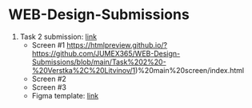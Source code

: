 # WEB-Design-Submissions
1) Task 2 submission: [link](https://github.com/JUMEX365/WEB-Design-Submissions/tree/main/Task%202%20-%20Verstka%2C%20Litvinov) 
   - Screen #1 https://htmlpreview.github.io/?https://github.com/JUMEX365/WEB-Design-Submissions/blob/main/Task%202%20-%20Verstka%2C%20Litvinov/1)%20main%20screen/index.html
   - Screen #2
   - Screen #3
   - Figma template: [link](https://www.figma.com/community/file/1273571982885059508)
